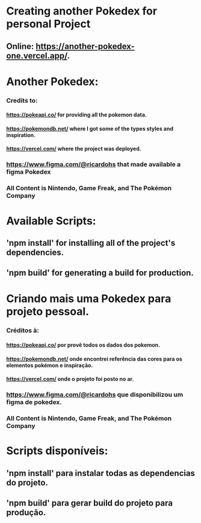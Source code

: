 # Creating another Pokedex for personal Project

## Online: https://another-pokedex-one.vercel.app/.

# Another Pokedex:

### Credits to:
#### https://pokeapi.co/ for providing all the pokemon data.
#### https://pokemondb.net/ where I got some of the types styles and inspiration.
#### https://vercel.com/ where the project was deployed.
### https://www.figma.com/@ricardohs that made available a figma Pokedex
### All Content is Nintendo, Game Freak, and The Pokémon Company

# Available Scripts:

## 'npm install' for installing all of the project's dependencies.
## 'npm build' for generating a build for production.


# Criando mais uma Pokedex para projeto pessoal.

### Créditos à:
#### https://pokeapi.co/ por provê todos os dados dos pokemon.
#### https://pokemondb.net/ onde encontrei referência das cores para os elementos pokémon e inspiração.
#### https://vercel.com/ onde o projeto foi posto no ar.
### https://www.figma.com/@ricardohs que disponibilizou um figma de pokedex.
### All Content is Nintendo, Game Freak, and The Pokémon Company

# Scripts disponíveis:
## 'npm install' para instalar todas as dependencias do projeto.
## 'npm build' para gerar build do projeto para produção.


